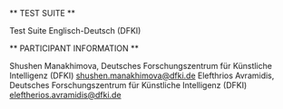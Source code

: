 ** TEST SUITE **

Test Suite Englisch-Deutsch (DFKI) 

** PARTICIPANT INFORMATION **

Shushen Manakhimova, Deutsches Forschungszentrum für Künstliche Intelligenz (DFKI) <shushen.manakhimova@dfki.de>
Elefthrios Avramidis, Deutsches Forschungszentrum für Künstliche Intelligenz (DFKI) <eleftherios.avramidis@dfki.de>
